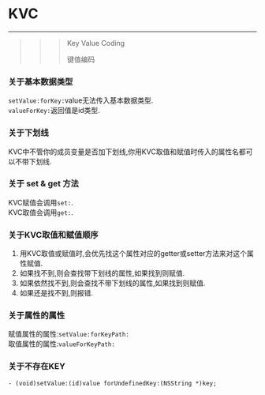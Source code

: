 # KVC
---

>>> Key Value Coding
>>> 
>>> 键值编码

### 关于基本数据类型
`setValue:forKey:`value无法传入基本数据类型.  
`valueForKey:`返回值是id类型.

### 关于下划线
KVC中不管你的成员变量是否加下划线,你用KVC取值和赋值时传入的属性名都可以不带下划线.

### 关于 set & get 方法
KVC赋值会调用`set:`.  
KVC取值会调用`get:`.

### 关于KVC取值和赋值顺序
1. 用KVC取值或赋值时,会优先找这个属性对应的getter或setter方法来对这个属性赋值.
2. 如果找不到,则会查找带下划线的属性,如果找到则赋值.
3. 如果依然找不到,则会查找不带下划线的属性,如果找到则赋值.
4. 如果还是找不到,则报错.

### 关于属性的属性
赋值属性的属性:`setValue:forKeyPath:`   
取值属性的属性:`valueForKeyPath:`

### 关于不存在KEY
`- (void)setValue:(id)value forUndefinedKey:(NSString *)key;`